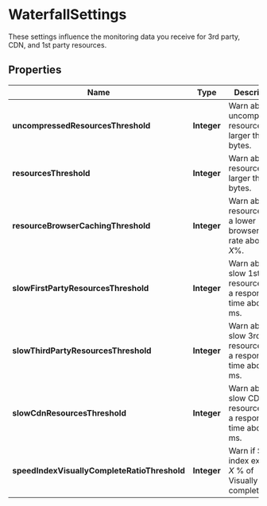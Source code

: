 

# WaterfallSettings

These settings influence the monitoring data you receive for 3rd party, CDN, and 1st party resources.

## Properties

| Name | Type | Description | Notes |
|------------ | ------------- | ------------- | -------------|
|**uncompressedResourcesThreshold** | **Integer** | Warn about uncompressed resources larger than *X* bytes. |  |
|**resourcesThreshold** | **Integer** | Warn about resources larger than *X* bytes. |  |
|**resourceBrowserCachingThreshold** | **Integer** | Warn about resources with a lower browser cache rate above *X*%. |  |
|**slowFirstPartyResourcesThreshold** | **Integer** | Warn about slow 1st party resources with a response time above *X* ms. |  |
|**slowThirdPartyResourcesThreshold** | **Integer** | Warn about slow 3rd party resources with a response time above *X* ms. |  |
|**slowCdnResourcesThreshold** | **Integer** | Warn about slow CDN resources with a response time above *X* ms. |  |
|**speedIndexVisuallyCompleteRatioThreshold** | **Integer** | Warn if Speed index exceeds *X* % of Visually complete. |  |



